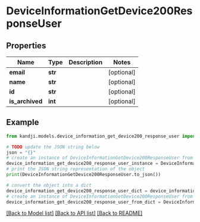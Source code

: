 # DeviceInformationGetDevice200ResponseUser


## Properties

Name | Type | Description | Notes
------------ | ------------- | ------------- | -------------
**email** | **str** |  | [optional] 
**name** | **str** |  | [optional] 
**id** | **str** |  | [optional] 
**is_archived** | **int** |  | [optional] 

## Example

```python
from kandji.models.device_information_get_device200_response_user import DeviceInformationGetDevice200ResponseUser

# TODO update the JSON string below
json = "{}"
# create an instance of DeviceInformationGetDevice200ResponseUser from a JSON string
device_information_get_device200_response_user_instance = DeviceInformationGetDevice200ResponseUser.from_json(json)
# print the JSON string representation of the object
print(DeviceInformationGetDevice200ResponseUser.to_json())

# convert the object into a dict
device_information_get_device200_response_user_dict = device_information_get_device200_response_user_instance.to_dict()
# create an instance of DeviceInformationGetDevice200ResponseUser from a dict
device_information_get_device200_response_user_from_dict = DeviceInformationGetDevice200ResponseUser.from_dict(device_information_get_device200_response_user_dict)
```
[[Back to Model list]](../README.md#documentation-for-models) [[Back to API list]](../README.md#documentation-for-api-endpoints) [[Back to README]](../README.md)


